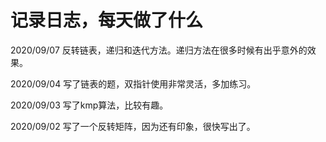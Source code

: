 # 记录日志，每天做了什么
2020/09/07
反转链表，递归和迭代方法。递归方法在很多时候有出乎意外的效果。

2020/09/04
写了链表的题，双指针使用非常灵活，多加练习。

2020/09/03
写了kmp算法，比较有趣。

2020/09/02
写了一个反转矩阵，因为还有印象，很快写出了。